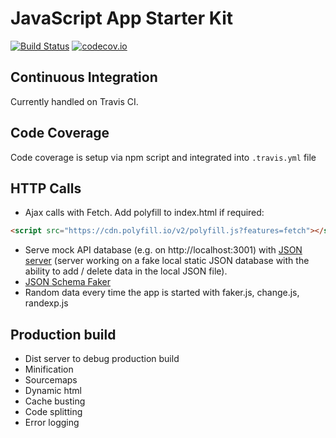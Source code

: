 # JavaScript App Starter Kit

[![Build Status](https://travis-ci.org/PiotrBerebecki/javascript-app-starter-kit.svg?branch=master)](https://travis-ci.org/PiotrBerebecki/javascript-app-starter-kit)
[![codecov.io](https://codecov.io/github/PiotrBerebecki/javascript-app-starter-kit/coverage.svg?branch=master)](https://codecov.io/github/PiotrBerebecki/javascript-app-starter-kit?branch=master)


## Continuous Integration

Currently handled on Travis CI.

## Code Coverage

Code coverage is setup via npm script and integrated into `.travis.yml` file

## HTTP Calls

- Ajax calls with Fetch. Add polyfill to index.html if required:
```html
<script src="https://cdn.polyfill.io/v2/polyfill.js?features=fetch"></script>
```

- Serve mock API database (e.g. on http://localhost:3001) with [JSON server](https://github.com/typicode/json-server) (server working on a fake local static JSON database with the ability to add / delete data in the local JSON file).
- [JSON Schema Faker](http://json-schema-faker.js.org/)
- Random data every time the app is started with faker.js, change.js, randexp.js

## Production build


- Dist server to debug production build
- Minification
- Sourcemaps
- Dynamic html
- Cache busting
- Code splitting
- Error logging
